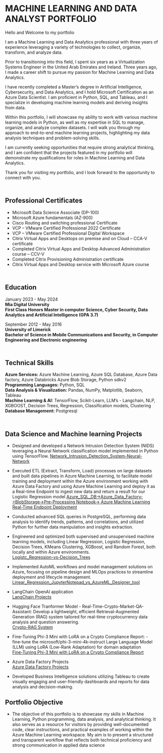 # MACHINE LEARNING AND DATA ANALYST PORTFOLIO

Hello and Welcome to my portfolio

I am a Machine Learning and Data Analytics professional with three years of experience leveraging a variety of technologies to collect, organize, transform, and analyze data.

Prior to transitioning into this field, I spent six years as a Virtualization Systems Engineer in the United Arab Emirates and Ireland. Three years ago, I made a career shift to pursue my passion for Machine Learning and Data Analytics.

I have recently completed a Master’s degree in Artificial Intelligence, Cybersecurity, and Data Analytics, and I hold Microsoft Certification as an Azure Data Scientist. I am proficient in Python, SQL, and Tableau, and I specialize in developing machine learning models and deriving insights from data.

Within this portfolio, I will showcase my ability to work with various machine learning models in Python, as well as my expertise in SQL to manage, organize, and analyze complex datasets. I will walk you through my approach to end-to-end machine learning projects, highlighting my data analysis techniques and problem-solving skills.

I am currently seeking opportunities that require strong analytical thinking, and I am confident that the projects featured in my portfolio will demonstrate my qualifications for roles in Machine Learning and Data Analytics.

Thank you for visiting my portfolio, and I look forward to the opportunity to connect with you.

## <br>Professional Certificates

- Microsoft Data Science Associate (DP-100)
-	Microsoft Azure fundamentals (AZ-900)
-	Cisco Routing and switching professional Certificate
-	VCP – VMware Certified Professional 2022 Certificate
-	VCP – VMware Certified Professional Digital Workspace
-	Citrix Virtual Apps and Desktops on premise and on Cloud – CCA-V certificate
-	Completed Citrix Virtual Apps and Desktop Advanced Administration course – CCV-V
-	Completed Citrix Provisioning Administration certificate
-	Citrix Virtual Apps and Desktop service with Microsoft Azure course
  

## <br>Education

January 2023 - May 2024  
**Mia Digital University  
First Class Honors Master in computer Science, Cyber Security, Data Analytics and Artificial Intelligence (GPA 3.7)**



September 2012 - May 2016  
**University of Limerick  
Bachelor of Science in Mobile Communications and Security, in Computer Engineering and Electronic engineering**   


## <br>Technical Skills

**Azure Services:** Azure Machine Learning, Azure SQL Database, Azure Data factory, Azure Databricks Azure Blob Storage, Python sdkv2  
**Programming Languages:** Python, SQL  
**Data Analysis & Visualization:** Pandas, NumPy, Matplotlib, Seaborn, Tableau  
**Machine Learning & AI:** TensorFlow, Scikit-Learn, LLM’s - Langchain, NLP, XGBOOST, Decision Trees, Regression, Classification models, Clustering  
**Database Management:** Postgresql  


## <br>Data Science and Machine learning Projects

- Designed and developed a Network Intrusion Detection System (NIDS) leveraging a Neural Network classification model implemented in Python using TensorFlow.
  [Network_Intrusion_Detection_System-Neural-Network](https://github.com/MJRML/Network_Intrusion_Detection_System-Neural-Network)

- Executed ETL (Extract, Transform, Load) processes on large datasets and built data pipelines in Azure Machine Learning, to facilitate model training and deployment within the Azure environment working with  
  Azure Data Factory and using Azure Machine Learning and deploy it as a Real-time Endpoint to ingest new data and return a result for our Logistic Regression model
  [Azure_SQL_DB->Azure_Data_Factory->BlobStorage->Pre-Processing Notebook-> Azure Machine Learning Real-Time Endpoint Deployment](https://github.com/MJRML/Azure_SQL_DB--Azure_Data_Factory--BlobStorage--Azure_Machine_Learning-Real-time-Endpoint)

- Conducted advanced SQL queries in PostgreSQL, performing data analysis to identify trends, patterns, and correlations, and utilized Python for further data manipulation and insights extraction.

- Engineered and optimized both supervised and unsupervised machine learning models, including Linear Regression, Logistic Regression, Decision Trees, KMeans Clustering, XGBoost, and Random Forest, both locally and within Azure environments.  
[Logistc_Regression-vs-Decision_Trees](https://github.com/MJRML/Logistc_Regression-vs-Decision_Trees)


- Implemented AutoML workflows and model management solutions on Azure, focusing on pipeline design and MLOps practices to streamline deployment and lifecycle management.  
  [Linear_Regression_JupyterNotepad_vs_AzureML_Designer_tool](https://github.com/MJRML/Linear_Regression_JupyterNotepad_vs_AzureML_Designer_tool)

- LangChain OpenAI application   
[LangChain Projects](https://github.com/MJRML/LangChain_Projects)

- Hugging Face Tranformer Model - Real-Time-Crypto-Market-QA-Assistant: Develop a lightweight, efficient Retrieval-Augmented Generation (RAG) system tailored for real-time cryptocurrency data analysis and question answering.  
[Crypto-RAG System](https://github.com/MJRML/Real-Time-Crypto-Market-QA-Assistant)

- Fine-Tuning Phi-3 Mini with LoRA on a Crypto Compliance Report: -  fine-tune the microsoft/phi-3-mini-4k-instruct Large Language Model (LLM) using LoRA (Low-Rank Adaptation) for domain adaptation  
[Fine-Tuning Phi-3 Mini with LoRA on a Crypto Compliance Report](https://github.com/MJRML/Fine-Tuning-Phi-3-Mini-with-LoRA-on-a-Crypto-Compliance-Report)  
- Azure Data Factory Projects  
[Azure Data Factory Projects](https://github.com/MJRML/Azure_Data_Factory_Projects)

- Developed Business Intelligence solutions utilizing Tableau to create visually engaging and user-friendly dashboards and reports for data analysis and decision-making.


## Portfolio Objective

- The objective of this portfolio is to showcase my skills in Machine Learning, Python programming, data analysis, and analytical thinking. It also serves as a resource for visitors by providing well-documented code, clear instructions, and practical examples of working within the Azure Machine Learning workspace. My aim is to present a structured and transparent workflow that reflects both technical proficiency and strong communication in applied data science




